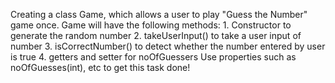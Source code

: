  Creating a class Game, which allows a user to play "Guess the Number" game once.
       Game will have the following methods:
       1. Constructor to generate the random number
       2. takeUserInput() to take a user input of number
       3. isCorrectNumber() to detect whether the number entered by user is true
       4. getters and setter for noOfGuessers
       Use properties such as noOfGuesses(int), etc to get this task done!
